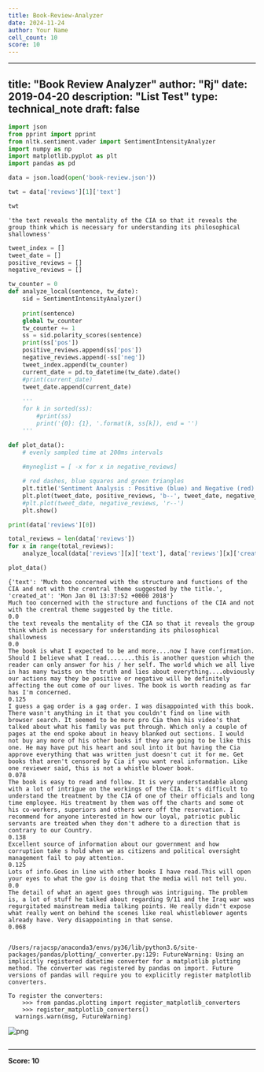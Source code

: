```yaml
---
title: Book-Review-Analyzer
date: 2024-11-24
author: Your Name
cell_count: 10
score: 10
---
```


---
title: "Book Review Analyzer"
author: "Rj"
date: 2019-04-20
description: "List Test"
type: technical_note
draft: false
---

```python
import json
from pprint import pprint
from nltk.sentiment.vader import SentimentIntensityAnalyzer
import numpy as np
import matplotlib.pyplot as plt
import pandas as pd
```


```python
data = json.load(open('book-review.json'))
```


```python
twt = data['reviews'][1]['text']
```


```python
twt
```




    'the text reveals the mentality of the CIA so that it reveals the group think which is necessary for understanding its philosophical shallowness'




```python
tweet_index = []
tweet_date = []
positive_reviews = []
negative_reviews = []
```


```python
tw_counter = 0
def analyze_local(sentence, tw_date):
    sid = SentimentIntensityAnalyzer()
    
    print(sentence)
    global tw_counter
    tw_counter += 1
    ss = sid.polarity_scores(sentence)
    print(ss['pos'])
    positive_reviews.append(ss['pos'])
    negative_reviews.append(-ss['neg'])    
    tweet_index.append(tw_counter)
    current_date = pd.to_datetime(tw_date).date()
    #print(current_date)
    tweet_date.append(current_date)
    
    '''
    for k in sorted(ss):
        #print(ss)
        print('{0}: {1}, '.format(k, ss[k]), end = '')
    '''
```


```python
def plot_data():
    # evenly sampled time at 200ms intervals
    
    #myneglist = [ -x for x in negative_reviews]

    # red dashes, blue squares and green triangles
    plt.title('Sentiment Analysis : Positive (blue) and Negative (red)')
    plt.plot(tweet_date, positive_reviews, 'b--', tweet_date, negative_reviews, 'r--')
    #plt.plot(tweet_date, negative_reviews, 'r--')
    plt.show()
```


```python
print(data['reviews'][0])    

total_reviews = len(data['reviews'])
for x in range(total_reviews):
    analyze_local(data['reviews'][x]['text'], data['reviews'][x]['created_at'])

plot_data() 
```

    {'text': 'Much too concerned with the structure and functions of the CIA and not with the crentral theme suggested by the title.', 'created_at': 'Mon Jan 01 13:37:52 +0000 2018'}
    Much too concerned with the structure and functions of the CIA and not with the crentral theme suggested by the title.
    0.0
    the text reveals the mentality of the CIA so that it reveals the group think which is necessary for understanding its philosophical shallowness
    0.0
    The book is what I expected to be and more....now I have confirmation. Should I believe what I read........this is another question which the reader can only answer for his / her self. The world which we all live in has many twists on the truth and lies about everything....obviously our actions may they be positive or negative will be definitely affecting the out come of our lives. The book is worth reading as far has I'm concerned.
    0.125
    I guess a gag order is a gag order. I was disappointed with this book. There wasn't anything in it that you couldn't find on line with browser search. It seemed to be more pro Cia then his video's that talked about what his family was put through. Which only a couple of pages at the end spoke about in heavy blanked out sections. I would not buy any more of his other books if they are going to be like this one. He may have put his heart and soul into it but having the Cia approve everything that was written just doesn't cut it for me. Get books that aren't censored by Cia if you want real information. Like one reviewer said, this is not a whistle blower book.
    0.078
    The book is easy to read and follow. It is very understandable along with a lot of intrigue on the workings of the CIA. It's difficult to understand the treatment by the CIA of one of their officials and long time employee. His treatment by them was off the charts and some ot his co-workers, superiors and others were off the reservation. I recommend for anyone interested in how our loyal, patriotic public servants are treated when they don't adhere to a direction that is contrary to our Country.
    0.138
    Excellent source of information about our government and how corruption take s hold when we as citizens and political oversight management fail to pay attention.
    0.125
    Lots of info.Goes in line with other books I have read.This will open your eyes to what the gov is doing that the media will not tell you.
    0.0
    The detail of what an agent goes through was intriguing. The problem is, a lot of stuff he talked about regarding 9/11 and the Iraq war was regurgitated mainstream media talking points. He really didn't expose what really went on behind the scenes like real whistleblower agents already have. Very disappointing in that sense.
    0.068


    /Users/rajacsp/anaconda3/envs/py36/lib/python3.6/site-packages/pandas/plotting/_converter.py:129: FutureWarning: Using an implicitly registered datetime converter for a matplotlib plotting method. The converter was registered by pandas on import. Future versions of pandas will require you to explicitly register matplotlib converters.
    
    To register the converters:
    	>>> from pandas.plotting import register_matplotlib_converters
    	>>> register_matplotlib_converters()
      warnings.warn(msg, FutureWarning)



    
![png](/mlnotes/images/book-review-analyzer_8_2.png)
    



```python

```


---
**Score: 10**